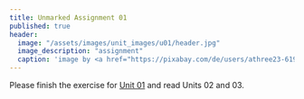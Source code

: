 ```yaml
---
title: Unmarked Assignment 01
published: true
header:
  image: "/assets/images/unit_images/u01/header.jpg"
  image_description: "assignment"
  caption: 'image by <a href="https://pixabay.com/de/users/athree23-6195572/?utm_source=link-attribution&utm_medium=referral&utm_campaign=image&utm_content=4855963">Adrian</a> on <a href="https://pixabay.com/de//?utm_source=link-attribution&utm_medium=referral&utm_campaign=image&utm_content=4855963">Pixabay</a>'
---
```


Please finish the exercise for [Unit 01](/moer-bsc-base-r/unit01/unit01-08_exercise.html) and read Units 02 and 03.



<!--

# 1. Creating vectors
Choose your favorite book, movie, or game as a theme. Based on this theme, create three vectors (vec1, vec2, and vec3) of different data types (e.g., numeric, character, logical). Each vector should contain at least 5 elements.

# 2. working with other object types
After reading Unit 02, perform the following tasks:

Matrix: Try to create a matrix using one of the vectors you created earlier.
Dataframe: Combine all three vectors (vec1, vec2, vec3) into a dataframe.
List: Create a list that contains all three vectors.

If something does not work on the first try, document all the steps you took, including any trial and error, so that you can reflect on the process.

# Submission
Upload this assignment by 02.05.25 under the "Assignment" folder in Ilias in the following format:
A01_Lastname_Firstname.R

-->
